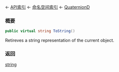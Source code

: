 ← [API索引](Api-Index) ← [命名空间索引](Namespace-Index) ← [QuaternionD](VRageMath.QuaternionD)

### 概要

```csharp
public virtual string ToString()
```

Retireves a string representation of the current object.

### 返回

[string](https://docs.microsoft.com/en-us/dotnet/api/System.String?view=netframework-4.6)

